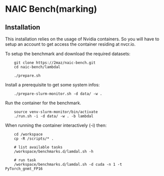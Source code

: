# NAIC Bench(marking)

## Installation

This installation relies on the usage of Nvidia containers. 
So you will have to setup an account to get access the container residing 
at nvcr.io.

To setup the benchmark and download the required datasets:

```
    git clone https://2maz/naic-bench.git
    cd naic-bench/lambdal

    ./prepare.sh
```

Install a prerequisite to get some system infos:
```
    ./prepare-slurm-monitor.sh -d data/ -w .
```


Run the container for the benchmark.
```
    source venv-slurm-monitor/bin/activate
    ./run.sh -i -d data/ -w . -b lambdal
```

When running the container interactively (-i) then:
```
    cd /workspace
    cp -R /scripts/* .

    # list available tasks
    /workspace/benchmarks.d/lamdal.sh -h

    # run task
    /workspace/benchmarks.d/lamdal.sh -d cuda -n 1 -t PyTorch_gnmt_FP16
```
